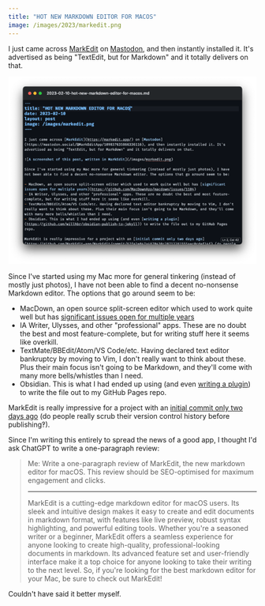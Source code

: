 ```yaml
---
title: "HOT NEW MARKDOWN EDITOR FOR MACOS"
image: /images/2023/markedit.png
---
```


I just came across [MarkEdit](https://markedit.app/) on [Mastodon](https://mastodon.social/@MarkEditApp/109837635866336116), and then instantly installed it. It's advertised as being "TextEdit, but for Markdown" and it totally delivers on that.

![A screenshot of this post, written in MarkEdit](/images/2023/markedit.png)

Since I've started using my Mac more for general tinkering (instead of mostly just photos), I have not been able to find a decent no-nonsense Markdown editor. The options that go around seem to be:

- MacDown, an open source split-screen editor which used to work quite well but has [significant issues open for multiple years](https://github.com/MacDownApp/macdown/issues/1104)
- IA Writer, Ulysses, and other "professional" apps. These are no doubt the best and most feature-complete, but for writing stuff here it seems like overkill.
- TextMate/BBEdit/Atom/VS Code/etc. Having declared text editor bankruptcy by moving to Vim, I don't really want to think about these. Plus their main focus isn't going to be Markdown, and they'll come with many more bells/whistles than I need.
- Obsidian. This is what I had ended up using (and even [writing a plugin](https://github.com/willhbr/obsidian-publish-to-jekyll)) to write the file out to my GitHub Pages repo.

MarkEdit is really impressive for a project with an [initial commit only two days ago](https://github.com/MarkEdit-app/MarkEdit/commit/67fe2e847a4870430c28712281555aec0cdef14f) (do people really scrub their version control history before publishing‽).

Since I'm writing this entirely to spread the news of a good app, I thought I'd ask ChatGPT to write a one-paragraph review:

> Me: Write a one-paragraph review of MarkEdit, the new markdown editor for macOS. This review should be SEO-optimised for maximum engagement and clicks.
>
> ---
>
> MarkEdit is a cutting-edge markdown editor for macOS users. Its sleek and intuitive design makes it easy to create and edit documents in markdown format, with features like live preview, robust syntax highlighting, and powerful editing tools. Whether you're a seasoned writer or a beginner, MarkEdit offers a seamless experience for anyone looking to create high-quality, professional-looking documents in markdown. Its advanced feature set and user-friendly interface make it a top choice for anyone looking to take their writing to the next level. So, if you're looking for the best markdown editor for your Mac, be sure to check out MarkEdit!

Couldn't have said it better myself.
